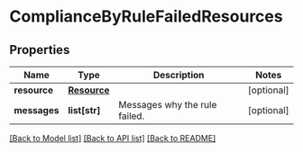# ComplianceByRuleFailedResources

## Properties
Name | Type | Description | Notes
------------ | ------------- | ------------- | -------------
**resource** | [**Resource**](Resource.md) |  | [optional] 
**messages** | **list[str]** | Messages why the rule failed. | [optional] 

[[Back to Model list]](../README.md#documentation-for-models) [[Back to API list]](../README.md#documentation-for-api-endpoints) [[Back to README]](../README.md)


